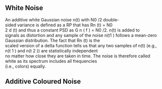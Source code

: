 ## White Noise
An additive white Gaussian noise n(t) with N0 /2 double-  
sided variance is defined as a RP that has Rn (t) = N0  
2 d (t) and thus a constant PSD as G n ( f ) = N0 /2. n(t) is added to  
signals as distortion and any sample of the noise n(t1 ) follows a mean-zero Gaussian distribution. The fact that Rn (t) is the  
scaled version of a delta function tells us that any two samples of n(t) (e.g., n(t 1 ) and n(t 2 )) are statistically independent  
no matter how close they are taken in time. The noise is therefore called white as its spectrum includes all frequencies  
(i.e., colors) equally.

## Additive Coloured Noise
